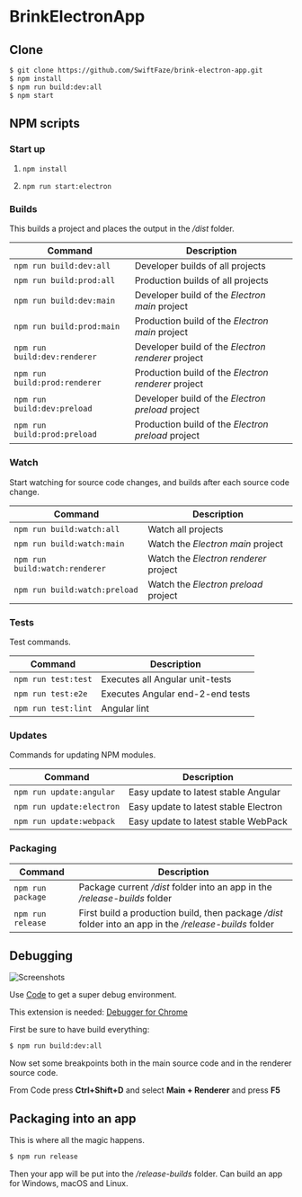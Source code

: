 # BrinkElectronApp

## Clone
```bash
$ git clone https://github.com/SwiftFaze/brink-electron-app.git
$ npm install
$ npm run build:dev:all
$ npm start
```

## NPM scripts


### Start up
1. `npm install`

2. `npm run start:electron`

### Builds

This builds a project and places the output in the */dist* folder.

| Command | Description |
| --- | --- |
| `npm run build:dev:all` | Developer builds of all projects |
| `npm run build:prod:all` | Production builds of all projects |
| `npm run build:dev:main` | Developer build of the *Electron main* project |
| `npm run build:prod:main` | Production build of the *Electron main* project |
| `npm run build:dev:renderer` | Developer build of the *Electron renderer* project |
| `npm run build:prod:renderer` | Production build of the *Electron renderer* project |
| `npm run build:dev:preload` | Developer build of the *Electron preload* project |
| `npm run build:prod:preload` | Production build of the *Electron preload* project |

### Watch

Start watching for source code changes, and builds after each source code change.

| Command | Description |
| --- | --- |
| `npm run build:watch:all` | Watch all projects |
| `npm run build:watch:main` | Watch the *Electron main* project |
| `npm run build:watch:renderer` | Watch the *Electron renderer* project |
| `npm run build:watch:preload` | Watch the *Electron preload* project |

### Tests

Test commands.

| Command | Description |
| --- | --- |
| `npm run test:test` | Executes all Angular unit-tests |
| `npm run test:e2e` | Executes Angular end-2-end tests |
| `npm run test:lint` | Angular lint |

### Updates

Commands for updating NPM modules.

| Command | Description |
| --- | --- |
| `npm run update:angular` | Easy update to latest stable Angular |
| `npm run update:electron` | Easy update to latest stable Electron |
| `npm run update:webpack` | Easy update to latest stable WebPack |

### Packaging

| Command | Description |
| --- | --- |
| `npm run package` | Package current */dist* folder into an app in the */release-builds* folder |
| `npm run release` | First build a production build, then package */dist* folder into an app in the */release-builds* folder |

## Debugging

![Screenshots](/images/debug-electron-main-renderer.PNG)

Use [Code](https://code.visualstudio.com/) to get a super debug environment.

This extension is needed: [Debugger for Chrome](https://marketplace.visualstudio.com/items?itemName=msjsdiag.debugger-for-chrome)

First be sure to have build everything:

```bash
$ npm run build:dev:all
```

Now set some breakpoints both in the main source code and in the renderer source code.

From Code press **Ctrl+Shift+D** and select **Main + Renderer** and press **F5**

## Packaging into an app

This is where all the magic happens.

```bash
$ npm run release
```

Then your app will be put into the */release-builds* folder. Can build an app for Windows, macOS and Linux.
